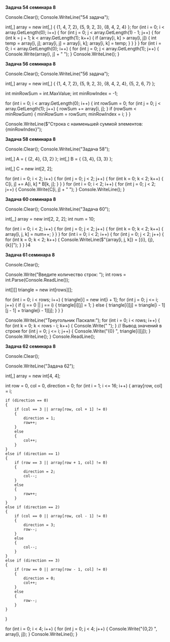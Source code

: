 **Задача 54 семинара 8**

Console.Clear();
Console.WriteLine("54 задача");

int[,] array = new int[,] 
{
    {1, 4, 7, 2},
    {5, 9, 2, 3},
    {8, 4, 2, 4}
};
for (int i = 0; i < array.GetLength(0); i++) 
{
    for (int j = 0; j < array.GetLength(1) - 1; j++) 
    {
        for (int k = j + 1; k < array.GetLength(1); k++) 
        {
            if (array[i, k] > array[i, j]) 
            {
                int temp = array[i, j];
                array[i, j] = array[i, k];
                array[i, k] = temp;
            }
        }
    }
}
for (int i = 0; i < array.GetLength(0); i++)
{
    for (int j = 0; j < array.GetLength(1); j++) 
    {
        Console.Write(array[i, j] + " ");
    }
        Console.WriteLine();
}

**Задача 56 семинара 8**

Console.Clear();
Console.WriteLine("56 задача");

int[,] array = new int[,] 
{
    {1, 4, 7, 2},
    {5, 9, 2, 3},
    {8, 4, 2, 4},
    {5, 2, 6, 7}
};

int minRowSum = int.MaxValue; 
int minRowIndex = -1; 

for (int i = 0; i < array.GetLength(0); i++) 
{
    int rowSum = 0;
    for (int j = 0; j < array.GetLength(1); j++) 
    {
        rowSum += array[i, j];
    }
    if (rowSum < minRowSum) 
    {
        minRowSum = rowSum;
        minRowIndex = i;
    }
}

Console.WriteLine($"Строка с наименьшей суммой элементов: {minRowIndex}");

**Задача 58 семинара 8**

Console.Clear();
Console.WriteLine("Задача 58");

int[,] A = { {2, 4}, {3, 2} };
int[,] B = { {3, 4}, {3, 3} };

int[,] C = new int[2, 2];

for (int i = 0; i < 2; i++)
{
    for (int j = 0; j < 2; j++)
        {
            for (int k = 0; k < 2; k++)
                {
                    C[i, j] += A[i, k] * B[k, j];
                }
            }
        }
for (int i = 0; i < 2; i++)
{
    for (int j = 0; j < 2; j++)
        {
            Console.Write(C[i, j] + " ");
        }
            Console.WriteLine();
}

**Задача 60 семинара 8**

Console.Clear();
Console.WriteLine("Задача 60");

int[,,] array = new int[2, 2, 2];
int num = 10;

for (int i = 0; i < 2; i++)
{
    for (int j = 0; j < 2; j++)
    {
        for (int k = 0; k < 2; k++)
        {
            array[i, j, k] = num++;
        }
    }
}
for (int i = 0; i < 2; i++)
{
    for (int j = 0; j < 2; j++)
    {
        for (int k = 0; k < 2; k++)
        {
            Console.WriteLine($"{array[i, j, k]} = [{i}, {j}, {k}]");
        }
    }
}4

**Задача 61 семинара 8**

Console.Clear();

Console.Write("Введите количество строк: ");
int rows = int.Parse(Console.ReadLine());

int[][] triangle = new int[rows][];

for (int i = 0; i < rows; i++)
{
    triangle[i] = new int[i + 1];
    for (int j = 0; j <= i; j++)
    {
        if (j == 0 || j == i)
        {
            triangle[i][j] = 1;
        }
        else
        {
            triangle[i][j] = triangle[i - 1][j - 1] + triangle[i - 1][j];
        }
    }
}

Console.WriteLine("Треугольник Паскаля:");
for (int i = 0; i < rows; i++)
{
for (int k = 0; k < rows - i; k++)
{
    Console.Write(" ");
}
// Вывод значений в строке
for (int j = 0; j <= i; j++)
{
    Console.Write("{0} ", triangle[i][j]);
}
    Console.WriteLine();
}
    Console.ReadLine();

**Задача 62 семинара 8**

Console.Clear();

Console.WriteLine("Задача 62");

int[,] array = new int[4, 4];

int row = 0, col = 0, direction = 0;
for (int i = 1; i <= 16; i++)
{
    array[row, col] = i;

    if (direction == 0)
    {
        if (col == 3 || array[row, col + 1] != 0)
        {
            direction = 1;
            row++;
        }
        else
        {
            col++;
        }
    }
    else if (direction == 1)
    {
        if (row == 3 || array[row + 1, col] != 0)
        {
            direction = 2;
            col--;
        }
        else
        {
            row++;
        }
    }
    else if (direction == 2)
    {
        if (col == 0 || array[row, col - 1] != 0)
        {
            direction = 3;
            row--;
        }
        else
        {
            col--;
        }
    }
    else if (direction == 3)
    {
        if (row == 0 || array[row - 1, col] != 0)
        {
            direction = 0; 
            col++;
        }
        else
        {
            row--;
        }
    }
}

for (int i = 0; i < 4; i++)
{
    for (int j = 0; j < 4; j++)
    {
        Console.Write("{0,2} ", array[i, j]);
    }
    Console.WriteLine();
}